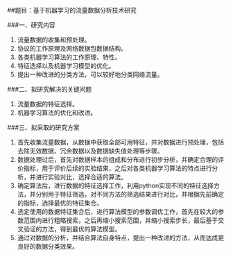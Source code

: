##题目：基于机器学习的流量数据分析技术研究

###一、研究内容

1. 流量数据的收集和预处理。
2. 协议的工作原理及网络数据包数据结构。
3. 各类机器学习算法的工作原理、特性。
4. 特征选择以及机器学习模型的优化。
5. 提出一种改进的分类方法，可以较好地分类网络流量。

###二、拟研究解决的关键问题

1. 流量数据的特征选择。
2. 机器学习算法的优化和改进。

###三、拟采取的研究方案
1. 首先收集流量数据，从数据中获取全部可用特征，并对数据进行预处理，包括去除无效数据、冗余数据以及数据缺失值处理等步骤。
2. 数据处理过后，首先对数据样本的组成和分布进行初步分析，并确定合理的评价指标，用于评价后续的实验结果，之后对各类机器学习算法的特点进行分析，并进行实验对比，选择合适的算法。
3. 确定算法后，进行数据的特征选择工作，利用python实现不同的特征选择方法，并分别用于特征筛选，对不同方法的筛选结果进行对比，并根据先前确定的指标，选择最优的特征集合。
4. 选定使用的数据特征集合后，进行算法模型的参数调优工作，首先在较大的参数范围内进行粗略搜索，之后再缩小搜索范围，并缩小搜索步长，最后基于交叉验证的方法，得到最优的算法模型。
5. 通过对数据的分析，并结合算法自身特点，提出一种改进的方法，从而达成更良好的数据分类效果。